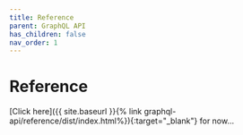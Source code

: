 ```yaml
---
title: Reference
parent: GraphQL API
has_children: false
nav_order: 1
---
```


# Reference

[Click here]({{ site.baseurl }}{% link graphql-api/reference/dist/index.html%}){:target="\_blank"} for now...
